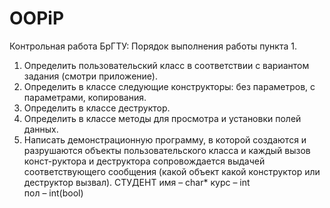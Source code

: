 # OOPiP
Контрольная работа БрГТУ: 
Порядок выполнения работы пункта 1.
1. Определить пользовательский класс в соответствии с вариантом задания (смотри приложение).
2. Определить в классе следующие конструкторы: без параметров, с параметрами, копирования.
3. Определить в классе деструктор.
4. Определить в классе методы для просмотра и установки полей данных.
7. Написать демонстрационную программу, в которой создаются и разрушаются объекты пользовательского класса и каждый вызов конст-руктора и деструктора сопровождается выдачей соответствующего сообщения (какой объект какой конструктор или деструктор вызвал).
СТУДЕНТ
имя – char*
курс – int		
пол – int(bool)	
